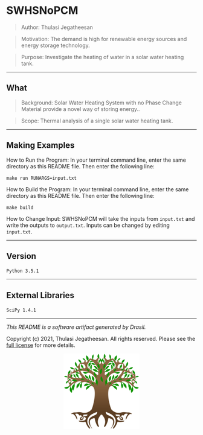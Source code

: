 # SWHSNoPCM 
> Author: Thulasi Jegatheesan

> Motivation: The demand is high for renewable energy sources and energy storage technology.

> Purpose: Investigate the heating of water in a solar water heating tank.

------------------------------------------------------------
## What 
 

> Background: Solar Water Heating System with no Phase Change Material provide a novel way of storing energy..

> Scope: Thermal analysis of a single solar water heating tank.

------------------------------------------------------------
## Making Examples 
 How to Run the Program:
In your terminal command line, enter the same directory as this README file. Then enter the following line:
```
make run RUNARGS=input.txt
```

How to Build the Program:
In your terminal command line, enter the same directory as this README file. Then enter the following line:
```
make build
```

How to Change Input:
SWHSNoPCM will take the inputs from `input.txt` and write the outputs to `output.txt`.
Inputs can be changed by editing `input.txt`.

------------------------------------------------------------
## Version 
 `Python 3.5.1`

------------------------------------------------------------
## External Libraries 
 `SciPy 1.4.1`

------------------------------------------------------------
*This README is a software artifact generated by Drasil.*

Copyright (c) 2021, Thulasi Jegatheesan. All rights reserved. Please see the [full license](https://github.com/JacquesCarette/Drasil/blob/4b9ad0a3016fecb3c7a2aa82ab142f9e805b5cc8/LICENSE) for more details.

<p align="center">
<img src="../../../../drasil-website/WebInfo/images/Icon.png" alt="Drasil Tree" width="200" />
</p>
